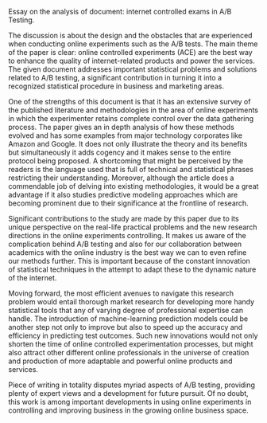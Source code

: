 Essay on the analysis of document: internet controlled exams in A/B Testing.


The discussion is about the design and the obstacles that are experienced when conducting online experiments such as the A/B tests. 
The main theme of the paper is clear: online controlled experiments (ACE) are the best way to enhance the quality of internet-related products and power the services. 
The given document addresses important statistical problems and solutions related to A/B testing, a significant contribution in turning it into a recognized statistical procedure in business and marketing areas.

One of the strengths of this document is that it has an extensive survey of the published literature and methodologies in the area of online experiments in which the experimenter retains complete control over the data gathering process. 
The paper gives an in depth analysis of how these methods evolved and has some examples from major technology corporates like Amazon and Google. It does not only illustrate the theory and its benefits but simultaneously it adds cogency and it makes sense to the entire protocol being proposed.
A shortcoming that might be perceived by the readers is the language used that is full of technical and statistical phrases restricting their understanding. Moreover, although the article does a commendable job of delving into existing methodologies, it would be a great advantage if it also studies predictive modeling approaches which are becoming prominent due to their significance at the frontline of research.

Significant contributions to the study are made by this paper due to its unique perspective on the real-life practical problems and the new research directions in the online experiments controlling.
It makes us aware of the complication behind A/B testing and also for our collaboration between academics with the online industry is the best way we can to even refine our methods further.
This is important because of the constant innovation of statistical techniques in the attempt to adapt these to the dynamic nature of the internet.

Moving forward, the most efficient avenues to navigate this research problem would entail thorough market research for developing more handy statistical tools that any of varying degree of professional expertise can handle.
The introduction of machine-learning prediction models could be another step not only to improve but also to speed up the accuracy and efficiency in predicting test outcomes. Such new innovations would not only shorten the time of online controlled experimentation processes, but might also attract other different online professionals in the universe of creation and production of more adaptable and powerful online products and services.

Piece of writing in totality disputes myriad aspects of A/B testing, providing plenty of expert views and a development for future pursuit. Of no doubt, this work is among important developments in using online experiments in controlling and improving business in the growing online business space.